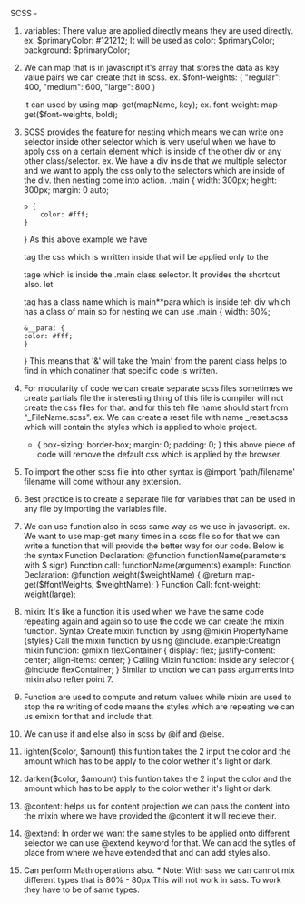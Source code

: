 SCSS -

1.  variables: There value are applied directly means they are used directly.
    ex. $primaryColor: #121212;
    It will be used as color: $primaryColor; background: $primaryColor;

2.  We can map that is in javascript it's array that stores the data as key value pairs we can create that in scss.
    ex. $font-weights: (
    "regular": 400,
    "medium": 600,
    "large": 800
    )

    It can used by using map-get(mapName, key);
    ex. font-weight: map-get($font-weights, bold);

3.  SCSS provides the feature for nesting which means we can write one selector inside other selector which is very useful when we have to apply css on a certain element which is inside of the other div or any other class/selector.
    ex. We have a div inside that we multiple selector and we want to apply the css only to the selectors which are inside of the div. then nesting come into action.
    .main {
    width: 300px;
    height: 300px;
    margin: 0 auto;

        p {
            color: #fff;
        }

    }
    As this above example we have <p> tag the css which is wrritten inside that will be applied only to the <p> tage which is inside the .main class selector.
    It provides the shortcut also. let <p> tag has a class name which is main\*\*para which is inside teh div which has a class of main so for nesting we can use
    .main {
    width: 60%;

        &__para: {
        color: #fff;
        }

    }
    This means that '&' will take the 'main' from the parent class helps to find in which conatiner that specific code is written.

4.  For modularity of code we can create separate scss files sometimes we create partials file the insteresting thing of this file is compiler will not create the css files for that. and for this teh file name should start from "\_FileName.scss".
    ex. We can create a reset file with name \_reset.scss which will contain the styles which is applied to whole project.

    - {
      box-sizing: border-box;
      margin: 0;
      padding: 0;
      }
      this above piece of code will remove the default css which is applied by the browser.

5.  To import the other scss file into other syntax is @import 'path/filename' filename will come withour any extension.
6.  Best practice is to create a separate file for variables that can be used in any file by importing the variables file.
7.  We can use function also in scss same way as we use in javascript.
    ex. We want to use map-get many times in a scss file so for that we can write a function that will provide the better way for our code. Below is the syntax
    Function Declaration: @function functionName(parameters with $ sign)
    Function call: functionName(arguments)
    example: Function Declaration:
    @function weight($weightName) {
        @return map-get($ffontWeights, $weightName);
    }
    Function Call:
    font-weight: weight(large);
8.  mixin: It's like a function it is used when we have the same code repeating again and again so to use the code we can create the mixin function. Syntax
    Create mixin function by using @mixin PropertyName {styles}
    Call the mixin function by using @include.
    example:Creatign mixin function:
    @mixin flexContainer {
    display: flex;
    justify-content: center;
    align-items: center;
    }
    Calling Mixin function: inside any selector {
    @include flexContainer;
    }
    Similar to unction we can pass arguments into mixin also refter point 7.
9.  Function are used to compute and return values while mixin are used to stop the re writing of code means the styles which are repeating we can us emixin for that and include that.
10. We can use if and else also in scss by @if and @else.
11. lighten($color, $amount) this funtion takes the 2 input the color and the amount which has to be apply to the color wether it's light or dark.
12. darken($color, $amount) this funtion takes the 2 input the color and the amount which has to be apply to the color wether it's light or dark.
13. @content: helps us for content projection we can pass the content into the mixin where we have provided the @content it will recieve their.
14. @extend: In order we want the same styles to be applied onto different selector we can use @extend keyword for that. We can add the sytles of place from where we have extended that and can add styles also.
15. Can perform Math operations also.
    **\*** Note: With sass we can cannot mix different types that is 80% - 80px This will not work in sass. To work they have to be of same types.
